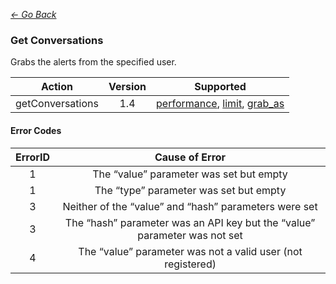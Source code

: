 *[<- Go Back](../rest-api.md)*

### Get Conversations
Grabs the alerts from the specified user.

| Action | Version | Supported |
| :-: | :-: | :-: |
| getConversations | 1.4 | <a href="#per">performance</a>, <a href="#limit">limit</a>, <a href="#grab">grab_as</a> |

#### Error Codes

| ErrorID | Cause of Error |
| :-: | :-: |
| 1 | The “value” parameter was set but empty |
| 1 | The “type” parameter was set but empty |
| 3 | Neither of the “value” and “hash” parameters were set |
| 3 | The “hash” parameter was an API key but the “value” parameter was not set |
| 4 | The “value” parameter was not a valid user (not registered) |
